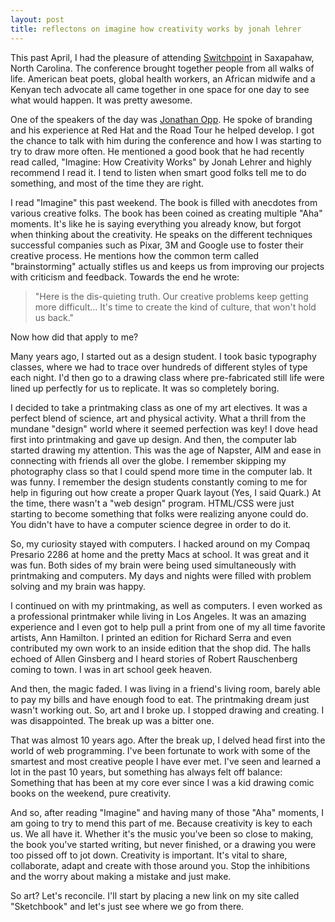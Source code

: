 ```yaml
---
layout: post
title: reflectons on imagine how creativity works by jonah lehrer
---
```


This past April, I had the pleasure of attending [Switchpoint](http://www.switchpointideas.com/) in Saxapahaw, North Carolina. The conference brought together people from all walks of life. American beat poets, global health workers, an African midwife and a Kenyan tech advocate all came together in one space for one day to see what would happen. It was pretty awesome.

One of the speakers of the day was [Jonathan Opp](http://appliedpoetics.com/). He spoke of branding and his experience at Red Hat and the Road Tour he helped develop. I got the chance to talk with him during the conference and how I was starting to try to draw more often. He mentioned a good book that he had recently read called, "Imagine: How Creativity Works" by Jonah Lehrer and highly recommend I read it. I tend to listen when smart good folks tell me to do something, and most of the time they are right.

I read "Imagine" this past weekend. The book is filled with anecdotes from various creative folks. The book has been coined as creating multiple "Aha" moments. It's like he is saying everything you already know, but forgot when thinking about the creativity. He speaks on the different techniques successful companies such as Pixar, 3M and Google use to foster their creative process. He mentions how the common term called "brainstorming" actually stifles us and keeps us from improving our projects with criticism and feedback. Towards the end he wrote:

> "Here is the dis-quieting truth. Our creative problems keep getting more difficult... It's time to create the kind of culture, that won't hold us back."

Now how did that apply to me?

Many years ago, I started out as a design student. I took basic typography classes, where we had to trace over hundreds of different styles of type each night. I'd then go to a drawing class where pre-fabricated still life were lined up perfectly for us to replicate.
It was so completely boring.

I decided to take a printmaking class as one of my art electives. It was a perfect blend of science, art and physical activity. What a thrill from the mundane "design" world where it seemed perfection was key! I dove head first into printmaking and gave up design.
And then, the computer lab started drawing my attention. This was the age of Napster, AIM and ease in connecting with friends all over the globe. I remember skipping my photography class so that I could spend more time in the computer lab. It was funny. I remember the design students constantly coming to me for help in figuring out how create a proper Quark layout (Yes, I said Quark.) At the time, there wasn't a "web design" program. HTML/CSS were just starting to become something that folks were realizing anyone could do. You didn't have to have a computer science degree in order to do it.

So, my curiosity stayed with computers. I hacked around on my Compaq Presario 2286 at home and the pretty Macs at school. It was great and it was fun. Both sides of my brain were being used simultaneously with printmaking and computers. My days and nights were filled with problem solving and my brain was happy.

I continued on with my printmaking, as well as computers. I even worked as a professional printmaker while living in Los Angeles. It was an amazing experience and I even got to help pull a print from one of my all time favorite artists, Ann Hamilton. I printed an edition for Richard Serra and even contributed my own work to an inside edition that the shop did. The halls echoed of Allen Ginsberg and I heard stories of Robert Rauschenberg coming to town. I was in art school geek heaven.

And then, the magic faded. I was living in a friend's living room, barely able to pay my bills and have enough food to eat. The printmaking dream just wasn't working out. So, art and I broke up. I stopped drawing and creating. I was disappointed. The break up was a bitter one.

That was almost 10 years ago. After the break up, I delved head first into the world of web programming. I've been fortunate to work with some of the smartest and most creative people I have ever met. I've seen and learned a lot in the past 10 years, but something has always felt off balance: Something that has been at my core ever since I was a kid drawing comic books on the weekend, pure creativity.

And so, after reading "Imagine" and having many of those "Aha" moments, I am going to try to mend this part of me. Because creativity is key to each us. We all have it. Whether it's the music you've been so close to making, the book you've started writing, but never finished, or a drawing you were too pissed off to jot down. Creativity is important. It's vital to share, collaborate, adapt and create with those around you. Stop the inhibitions and the worry about making a mistake and just make.

So art? Let's reconcile. I'll start by placing a new link on my site called "Sketchbook" and let's just see where we go from there.